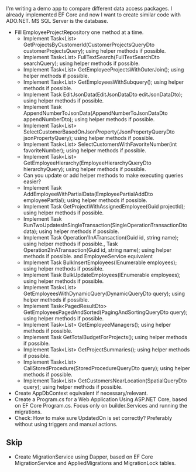 

I'm writing a demo app to compare different data access packages. I already implemented EF Core and now I want to create similar code with ADO.NET. MS SQL Server is the database. 


<!-- - If relevant to have something like EF Core Entities, create them, otherwise explain why not. -->
<!-- - Create EfCoreTransaction equivalent and TransactionService, based on ITransaction. -->
<!-- - Create empty EmployeeProjectRepository -->
- Fill EmployeeProjectRepository one method at a time.
    <!-- - Implement Task AddEmployee(EmployeeAddDto employee); using helper methods. -->
    <!-- - Implement Task UpdateEmployeeName(EmployeeUpdateNameDto employeeUpdate);  using helper methods. Make sure UpdatedOn is set correctly. -->
    <!-- - Implement Task DeleteEmployeeById(EmployeeDeleteDto employeeDelete); -->
    <!-- - Create some helper methods in EmployeeProjectRepository to make executing queries easier. -->
    <!-- - Implement Task<List<GetEmployeesByCityDto>> GetEmployeesByCity(EmployeeCityQueryDto cityQuery);  using helper methods if possible. -->
    <!-- - Implement Task<List<ProjectDto>> GetProjectsByEmployeeId(EmployeeProjectsQueryDto employeeProjectsQuery);  using helper methods if possible. -->
    - Implement Task<List<ProjectDto>> GetProjectsByCustomerId(CustomerProjectsQueryDto customerProjectsQuery);  using helper methods if possible.
    - Implement Task<List<EmployeeDto>> FullTextSearch(FullTextSearchDto searchQuery);  using helper methods if possible.
    - Implement Task<List<EmployeeProjectOuterJoinDto>> GetEmployeeProjectsWithOuterJoin();  using helper methods if possible.
    - Implement Task<List<EmployeeSubqueryDto>> GetEmployeesWithSubquery();  using helper methods if possible.
    - Implement Task EditJsonData(EditJsonDataDto editJsonDataDto);  using helper methods if possible.
    - Implement Task AppendNumberToJsonData(AppendNumberToJsonDataDto appendNumberDto);  using helper methods if possible.
    - Implement Task<List<CustomerBasedOnJsonPropertyDto>> SelectCustomerBasedOnJsonProperty(JsonPropertyQueryDto jsonPropertyQuery);  using helper methods if possible.
    - Implement Task<List<CustomerBasedOnJsonPropertyDto>> SelectCustomersWithFavoriteNumber(int favoriteNumber);  using helper methods if possible.
    - Implement Task<List<EmployeeHierarchyDto>> GetEmployeeHierarchy(EmployeeHierarchyQueryDto hierarchyQuery);  using helper methods if possible.
    - Can you update or add helper methods to make executing queries easier?
    - Implement Task AddEmployeeWithPartialData(EmployeePartialAddDto employeePartial);  using helper methods if possible.
    - Implement Task<ProjectWithEmployee> GetProjectWithAssignedEmployee(Guid projectId);  using helper methods if possible.
    - Implement Task RunTwoUpdatesInSingleTransaction(SingleOperationTransactionDto data);  using helper methods if possible.
    - Implement Task Operation1InATransaction(Guid id, string name);  using helper methods if possible., Task Operation2InATransaction(Guid id, string name);  using helper methods if possible. and EmployeeService equivalent
    - Implement Task BulkInsertEmployees(IEnumerable<EmployeeBulkInsertDto> employees);  using helper methods if possible.
    - Implement Task BulkUpdateEmployees(IEnumerable<EmployeeBulkUpdateDto> employees);  using helper methods if possible.
    - Implement Task<List<EmployeesWithDynamicQueryDto>> GetEmployeesWithDynamicQuery(DynamicQueryDto query);  using helper methods if possible.
    - Implement Task<PagedResultDto<EmployeeDto>> GetEmployeesPagedAndSorted(PagingAndSortingQueryDto query);  using helper methods if possible.
    - Implement Task<List<EmployeeSelfJoinDto>> GetEmployeeManagers();  using helper methods if possible.
    - Implement Task<decimal> GetTotalBudgetForProjects();  using helper methods if possible.
    - Implement Task<List<ProjectSummaryDto>> GetProjectSummaries();  using helper methods if possible.
    - Implement Task<List<EmployeeDto>> CallStoredProcedure(StoredProcedureQueryDto query);  using helper methods if possible.
    - Implement Task<List<CustomerSpatialQueryDto>> GetCustomersNearLocation(SpatialQueryDto query);  using helper methods if possible.
- Create AppDbContext equivalent if necessary/relevant.
- Create a Program.cs for a Web Application Using ASP.NET Core, based on EF Core Program.cs. Focus only on builder.Services and running the migrations.
- Check: How to make sure UpdatedOn is set correctly? Preferably without using triggers and manual actions. 

## Skip
- Create MigrationService using Dapper, based on EF Core MigrationService and AppliedMigrations and MigrationLock tables. 